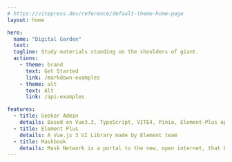 ```yaml
---
# https://vitepress.dev/reference/default-theme-home-page
layout: home

hero:
  name: "Digital Garden"
  text: 
  tagline: Study materials standing on the shoulders of giant.
  actions:
    - theme: brand
      text: Get Started
      link: /markdown-examples
    - theme: alt
      text: Alt
      link: /api-examples

features:
  - title: Geeker Admin
    details: Based on Vue3.3, TypeScript, VITE4, Pinia, Element-Plus open source background management framework
  - title: Element Plus
    details: A Vue.js 3 UI Library made by Element team
  - title: Maskbook
    details: Mask Network is a portal to the new, open internet, that bridge from Web2.0 to Web3.0
---
```


